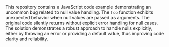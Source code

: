This repository contains a JavaScript code example demonstrating an uncommon bug related to null value handling. The `foo` function exhibits unexpected behavior when null values are passed as arguments. The original code silently returns without explicit error handling for null cases. The solution demonstrates a robust approach to handle nulls explicitly, either by throwing an error or providing a default value, thus improving code clarity and reliability.